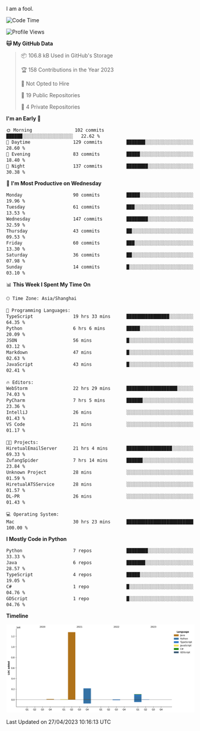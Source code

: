 I am a fool.

<!--START_SECTION:waka-->
![Code Time](http://img.shields.io/badge/Code%20Time-365%20hrs%203%20mins-blue)

![Profile Views](http://img.shields.io/badge/Profile%20Views-2-blue)

**🐱 My GitHub Data** 

> 📦 106.8 kB Used in GitHub's Storage 
 > 
> 🏆 158 Contributions in the Year 2023
 > 
> 🚫 Not Opted to Hire
 > 
> 📜 19 Public Repositories 
 > 
> 🔑 4 Private Repositories 
 > 
**I'm an Early 🐤** 

```text
🌞 Morning                102 commits         ██████░░░░░░░░░░░░░░░░░░░   22.62 % 
🌆 Daytime                129 commits         ███████░░░░░░░░░░░░░░░░░░   28.60 % 
🌃 Evening                83 commits          █████░░░░░░░░░░░░░░░░░░░░   18.40 % 
🌙 Night                  137 commits         ████████░░░░░░░░░░░░░░░░░   30.38 % 
```
📅 **I'm Most Productive on Wednesday** 

```text
Monday                   90 commits          █████░░░░░░░░░░░░░░░░░░░░   19.96 % 
Tuesday                  61 commits          ███░░░░░░░░░░░░░░░░░░░░░░   13.53 % 
Wednesday                147 commits         ████████░░░░░░░░░░░░░░░░░   32.59 % 
Thursday                 43 commits          ██░░░░░░░░░░░░░░░░░░░░░░░   09.53 % 
Friday                   60 commits          ███░░░░░░░░░░░░░░░░░░░░░░   13.30 % 
Saturday                 36 commits          ██░░░░░░░░░░░░░░░░░░░░░░░   07.98 % 
Sunday                   14 commits          █░░░░░░░░░░░░░░░░░░░░░░░░   03.10 % 
```


📊 **This Week I Spent My Time On** 

```text
🕑︎ Time Zone: Asia/Shanghai

💬 Programming Languages: 
TypeScript               19 hrs 33 mins      ████████████████░░░░░░░░░   64.35 % 
Python                   6 hrs 6 mins        █████░░░░░░░░░░░░░░░░░░░░   20.09 % 
JSON                     56 mins             █░░░░░░░░░░░░░░░░░░░░░░░░   03.12 % 
Markdown                 47 mins             █░░░░░░░░░░░░░░░░░░░░░░░░   02.63 % 
JavaScript               43 mins             █░░░░░░░░░░░░░░░░░░░░░░░░   02.41 % 

🔥 Editors: 
WebStorm                 22 hrs 29 mins      ███████████████████░░░░░░   74.03 % 
PyCharm                  7 hrs 5 mins        ██████░░░░░░░░░░░░░░░░░░░   23.36 % 
IntelliJ                 26 mins             ░░░░░░░░░░░░░░░░░░░░░░░░░   01.43 % 
VS Code                  21 mins             ░░░░░░░░░░░░░░░░░░░░░░░░░   01.17 % 

🐱‍💻 Projects: 
HiretualEmailServer      21 hrs 4 mins       █████████████████░░░░░░░░   69.33 % 
ZufangSpider             7 hrs 14 mins       ██████░░░░░░░░░░░░░░░░░░░   23.84 % 
Unknown Project          28 mins             ░░░░░░░░░░░░░░░░░░░░░░░░░   01.59 % 
HiretualATSService       28 mins             ░░░░░░░░░░░░░░░░░░░░░░░░░   01.57 % 
DL-PR                    26 mins             ░░░░░░░░░░░░░░░░░░░░░░░░░   01.43 % 

💻 Operating System: 
Mac                      30 hrs 23 mins      █████████████████████████   100.00 % 
```

**I Mostly Code in Python** 

```text
Python                   7 repos             ████████░░░░░░░░░░░░░░░░░   33.33 % 
Java                     6 repos             ███████░░░░░░░░░░░░░░░░░░   28.57 % 
TypeScript               4 repos             █████░░░░░░░░░░░░░░░░░░░░   19.05 % 
C#                       1 repo              █░░░░░░░░░░░░░░░░░░░░░░░░   04.76 % 
GDScript                 1 repo              █░░░░░░░░░░░░░░░░░░░░░░░░   04.76 % 
```



**Timeline**

![Lines of Code chart](https://raw.githubusercontent.com/VeejaLiu/VeejaLiu/master/assets/bar_graph.png)


 Last Updated on 27/04/2023 10:16:13 UTC
<!--END_SECTION:waka-->
